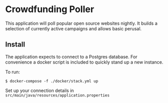 # Crowdfunding Poller

This application will poll popular open source websites nightly. It builds a selection of currently active campaigns and allows basic perusal. 


## Install

The application expects to connect to a Postgres database. For convenience a docker script is included to quickly stand up a new instance.

To run:

`$ docker-compose -f ./docker/stack.yml up`

Set up your connection details in `src/main/java/resources/application.properties`



